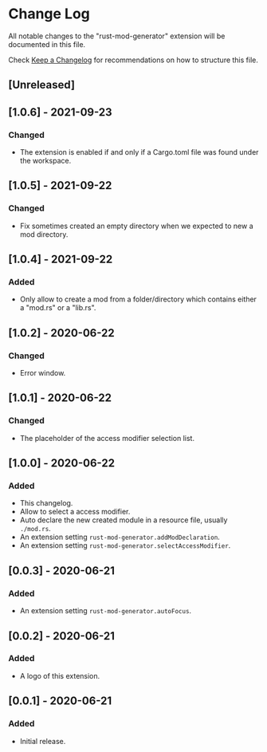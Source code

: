 # Change Log

All notable changes to the "rust-mod-generator" extension will be documented in this file.

Check [Keep a Changelog](http://keepachangelog.com/) for recommendations on how to structure this file.

## [Unreleased]

## [1.0.6] - 2021-09-23

### Changed

- The extension is enabled if and only if a Cargo.toml file was found under the workspace.

## [1.0.5] - 2021-09-22

### Changed

- Fix sometimes created an empty directory when we expected to new a mod directory.

## [1.0.4] - 2021-09-22

### Added

- Only allow to create a mod from a folder/directory
  which contains either a "mod.rs" or a "lib.rs".

## [1.0.2] - 2020-06-22

### Changed

- Error window.

## [1.0.1] - 2020-06-22

### Changed

- The placeholder of the access modifier selection list.

## [1.0.0] - 2020-06-22

### Added

- This changelog.
- Allow to select a access modifier.
- Auto declare the new created module in a resource file, usually `./mod.rs`.
- An extension setting `rust-mod-generator.addModDeclaration`.
- An extension setting `rust-mod-generator.selectAccessModifier`.

## [0.0.3] - 2020-06-21

### Added

- An extension setting `rust-mod-generator.autoFocus`.

## [0.0.2] - 2020-06-21

### Added

- A logo of this extension.

## [0.0.1] - 2020-06-21

### Added

- Initial release.
